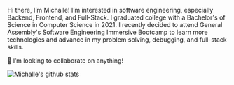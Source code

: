 Hi there, I’m Michalle!
I’m interested in software engineering, especially Backend, Frontend, and Full-Stack.
I graduated college with a Bachelor's of Science in Computer Science in 2021. I recently decided to attend General Assembly's Software Engineering Immersive Bootcamp to learn more technologies and advance in my problem solving, debugging, and full-stack skills.

💞️ I’m looking to collaborate on anything!

<!---
mkhan42/mkhan42 is a ✨ special ✨ repository because its `README.md` (this file) appears on your GitHub profile.
You can click the Preview link to take a look at your changes.
--->


![Michalle's github stats](https://github-readme-stats.vercel.app/api?username=mkhan42)
